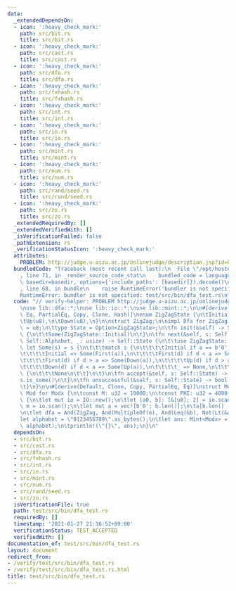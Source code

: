 ```yaml
---
data:
  _extendedDependsOn:
  - icon: ':heavy_check_mark:'
    path: src/bit.rs
    title: src/bit.rs
  - icon: ':heavy_check_mark:'
    path: src/cast.rs
    title: src/cast.rs
  - icon: ':heavy_check_mark:'
    path: src/dfa.rs
    title: src/dfa.rs
  - icon: ':heavy_check_mark:'
    path: src/fxhash.rs
    title: src/fxhash.rs
  - icon: ':heavy_check_mark:'
    path: src/int.rs
    title: src/int.rs
  - icon: ':heavy_check_mark:'
    path: src/io.rs
    title: src/io.rs
  - icon: ':heavy_check_mark:'
    path: src/mint.rs
    title: src/mint.rs
  - icon: ':heavy_check_mark:'
    path: src/num.rs
    title: src/num.rs
  - icon: ':heavy_check_mark:'
    path: src/rand/seed.rs
    title: src/rand/seed.rs
  - icon: ':heavy_check_mark:'
    path: src/zo.rs
    title: src/zo.rs
  _extendedRequiredBy: []
  _extendedVerifiedWith: []
  _isVerificationFailed: false
  _pathExtension: rs
  _verificationStatusIcon: ':heavy_check_mark:'
  attributes:
    PROBLEM: http://judge.u-aizu.ac.jp/onlinejudge/description.jsp?id=0570
  bundledCode: "Traceback (most recent call last):\n  File \"/opt/hostedtoolcache/Python/3.9.1/x64/lib/python3.9/site-packages/onlinejudge_verify/documentation/build.py\"\
    , line 71, in _render_source_code_stat\n    bundled_code = language.bundle(stat.path,\
    \ basedir=basedir, options={'include_paths': [basedir]}).decode()\n  File \"/opt/hostedtoolcache/Python/3.9.1/x64/lib/python3.9/site-packages/onlinejudge_verify/languages/user_defined.py\"\
    , line 68, in bundle\n    raise RuntimeError('bundler is not specified: {}'.format(path.as_posix()))\n\
    RuntimeError: bundler is not specified: test/src/bin/dfa_test.rs\n"
  code: "// verify-helper: PROBLEM http://judge.u-aizu.ac.jp/onlinejudge/description.jsp?id=0570\n\
    \nuse lib::dfa::*;\nuse lib::io::*;\nuse lib::mint::*;\n\n#[derive(Ord, PartialOrd,\
    \ Eq, PartialEq, Copy, Clone, Hash)]\nenum ZigZagState {\n\tInitial,\n\tFirst(u8),\n\
    \tUp(u8),\n\tDown(u8),\n}\n\nstruct ZigZag;\n\nimpl Dfa for ZigZag {\n\ttype Alphabet\
    \ = u8;\n\ttype State = Option<ZigZagState>;\n\tfn init(&self) -> Self::State\
    \ {\n\t\tSome(ZigZagState::Initial)\n\t}\n\tfn next(&self, s: Self::State, a:\
    \ Self::Alphabet, _: usize) -> Self::State {\n\t\tuse ZigZagState::*;\n\t\tif\
    \ let Some(s) = s {\n\t\t\tmatch s {\n\t\t\t\tInitial if a == b'0' => Some(Initial),\n\
    \t\t\t\tInitial => Some(First(a)),\n\t\t\t\tFirst(d) if d < a => Some(Up(a)),\n\
    \t\t\t\tFirst(d) if d > a => Some(Down(a)),\n\t\t\t\tUp(d) if d > a => Some(Down(a)),\n\
    \t\t\t\tDown(d) if d < a => Some(Up(a)),\n\t\t\t\t_ => None,\n\t\t\t}\n\t\t} else\
    \ {\n\t\t\tNone\n\t\t}\n\t}\n\tfn accept(&self, s: Self::State) -> bool {\n\t\t\
    s.is_some()\n\t}\n\tfn unsuccessful(&self, s: Self::State) -> bool {\n\t\ts.is_none()\n\
    \t}\n}\n\n#[derive(Default, Clone, Copy, PartialEq, Eq)]\nstruct Modx;\n\nimpl\
    \ Mod for Modx {\n\tconst M: u32 = 10000;\n\tconst PHI: u32 = 4000;\n}\n\nfn main()\
    \ {\n\tlet mut io = IO::new();\n\tlet [a0, b]: [&[u8]; 2] = io.scan();\n\tlet\
    \ m = io.scan();\n\tlet mut a = vec![b'0'; b.len()];\n\ta[b.len() - a0.len()..].copy_from_slice(&a0);\n\
    \n\tlet dfa = And(ZigZag, And(MultipleOf(m), And(Leq(&b), Not(Lt(&a)))));\n\t\
    let alphabet = \"0123456789\".as_bytes();\n\tlet ans: Mint<Modx> = dfa.count(a.len(),\
    \ alphabet);\n\tprintln!(\"{}\", ans);\n}\n"
  dependsOn:
  - src/bit.rs
  - src/cast.rs
  - src/dfa.rs
  - src/fxhash.rs
  - src/int.rs
  - src/io.rs
  - src/mint.rs
  - src/num.rs
  - src/rand/seed.rs
  - src/zo.rs
  isVerificationFile: true
  path: test/src/bin/dfa_test.rs
  requiredBy: []
  timestamp: '2021-01-27 21:36:52+09:00'
  verificationStatus: TEST_ACCEPTED
  verifiedWith: []
documentation_of: test/src/bin/dfa_test.rs
layout: document
redirect_from:
- /verify/test/src/bin/dfa_test.rs
- /verify/test/src/bin/dfa_test.rs.html
title: test/src/bin/dfa_test.rs
---
```

